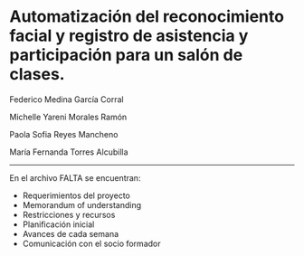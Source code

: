 # Automatización del reconocimiento facial y registro de asistencia y participación para un salón de clases.
Federico Medina García Corral

Michelle Yareni Morales Ramón

Paola Sofia Reyes Mancheno

María Fernanda Torres Alcubilla

---
En el archivo FALTA se encuentran: 
 - Requerimientos del proyecto
 - Memorandum of understanding
 - Restricciones y recursos
 - Planificación inicial
 - Avances de cada semana
 - Comunicación con el socio formador
